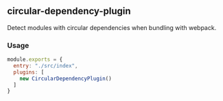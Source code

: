 ## circular-dependency-plugin

Detect modules with circular dependencies when bundling with webpack.

### Usage

```js
module.exports = {
  entry: "./src/index",
  plugins: [
    new CircularDependencyPlugin()
  ]
}
```
